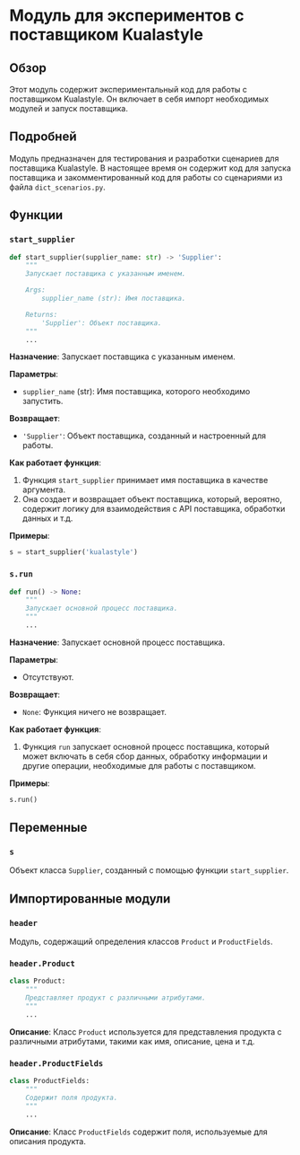 # Модуль для экспериментов с поставщиком Kualastyle

## Обзор

Этот модуль содержит экспериментальный код для работы с поставщиком Kualastyle. Он включает в себя импорт необходимых модулей и запуск поставщика.

## Подробней

Модуль предназначен для тестирования и разработки сценариев для поставщика Kualastyle. В настоящее время он содержит код для запуска поставщика и закомментированный код для работы со сценариями из файла `dict_scenarios.py`.

## Функции

### `start_supplier`

```python
def start_supplier(supplier_name: str) -> 'Supplier':
    """
    Запускает поставщика с указанным именем.

    Args:
        supplier_name (str): Имя поставщика.

    Returns:
        'Supplier': Объект поставщика.
    """
    ...
```

**Назначение**: Запускает поставщика с указанным именем.

**Параметры**:

-   `supplier_name` (str): Имя поставщика, которого необходимо запустить.

**Возвращает**:

-   `'Supplier'`: Объект поставщика, созданный и настроенный для работы.

**Как работает функция**:

1.  Функция `start_supplier` принимает имя поставщика в качестве аргумента.
2.  Она создает и возвращает объект поставщика, который, вероятно, содержит логику для взаимодействия с API поставщика, обработки данных и т.д.

**Примеры**:

```python
s = start_supplier('kualastyle')
```

### `s.run`

```python
def run() -> None:
    """
    Запускает основной процесс поставщика.
    """
    ...
```

**Назначение**: Запускает основной процесс поставщика.

**Параметры**:

-   Отсутствуют.

**Возвращает**:

-   `None`: Функция ничего не возвращает.

**Как работает функция**:

1.  Функция `run` запускает основной процесс поставщика, который может включать в себя сбор данных, обработку информации и другие операции, необходимые для работы с поставщиком.

**Примеры**:

```python
s.run()
```

## Переменные

### `s`

Объект класса `Supplier`, созданный с помощью функции `start_supplier`.

## Импортированные модули

### `header`

Модуль, содержащий определения классов `Product` и `ProductFields`.

### `header.Product`

```python
class Product:
    """
    Представляет продукт с различными атрибутами.
    """
    ...
```

**Описание**: Класс `Product` используется для представления продукта с различными атрибутами, такими как имя, описание, цена и т.д.

### `header.ProductFields`

```python
class ProductFields:
    """
    Содержит поля продукта.
    """
    ...
```

**Описание**: Класс `ProductFields` содержит поля, используемые для описания продукта.